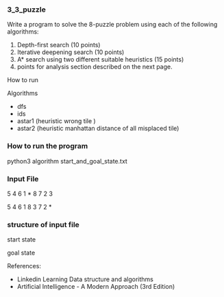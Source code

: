 ### 3_3_puzzle
Write a program to solve the 8-puzzle problem using each of the following algorithms:
1. Depth-first search (10 points)
2. Iterative deepening search (10 points)
3. A* search using two different suitable heuristics (15 points)
4. points for analysis section described on the next page.
   
   



How to run

Algorithms

- dfs
- ids
- astar1 (heuristic wrong tile  )
- astar2 (heuristic manhattan distance of all misplaced tile)

### How to run the program
python3 algorithm start_and_goal_state.txt

### Input File
5 4 6 1 * 8 7 2 3

5 4 6 1 8 3 7 2 *

### structure of input file
start state

goal state


References:
 - Linkedin Learning Data structure and algorithms
 - Artificial Intelligence - A Modern Approach (3rd Edition)